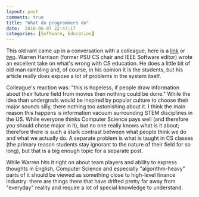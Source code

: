 ```yaml
---
layout: post
comments: true
title: "What do programmers do"
date:  2016-06-07 22:47:17
categories: [Software, Education]
---
```


This old rant came up in a conversation with a colleague, here is a
[link](https://www.computer.org/csdl/mags/so/2003/01/s1005.pdf) or
[two](https://www.researchgate.net/publication/220092569_The_Software_Developer_as_Movie_Icon).
Warren Harrison (former PSU CS chair and IEEE Software editor) wrote an
excellent take on what's wrong with CS education. He does a little bit of old
man rambling and, of course, in his opinion it is the students, but his article
really does expose a lot of problems in the system itself.

Colleague's reaction was: "this is hopeless, if people draw information about
their future field from movies then nothing could be done." While the idea than
undergrads would be inspired by popular culture to choose their major sounds silly,
there nothing too astonishing about it. I think the main reason this happens is
information vacuum surrounding STEM disciplines in the US. While everyone
thinks Computer Science pays well (and therefore *you* should chose major in
it), but no one really knows what is it about; therefore there is such a stark
contrast between what people think we do and what we actually do. A separate
problem is what is taught in CS classes (the primary reason students stay
ignorant to the nature of their field for so long), but that is a big enough
topic for a separate post.

While Warren hits it right on about team players and ability to express
thoughts in English, Computer Science and especially "algorithm-heavy" parts of
it should be viewed as something close to high-level finance industry: there
are things there that have drifted pretty far away from "everyday" reality and
require a lot of special knowledge to understand. 

